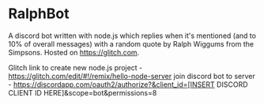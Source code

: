 # RalphBot
A discord bot written with node.js which replies when it's mentioned (and to 10% of overall messages) with a
random quote by Ralph Wiggums from the Simpsons.  Hosted on https://glitch.com.

Glitch link to create new node.js project - https://glitch.com/edit/#!/remix/hello-node-server
join discord bot to server - https://discordapp.com/oauth2/authorize?&client_id=[INSERT DISCORD CLIENT ID HERE]&scope=bot&permissions=8
